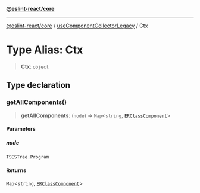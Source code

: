 [**@eslint-react/core**](../../../README.md)

***

[@eslint-react/core](../../../README.md) / [useComponentCollectorLegacy](../README.md) / Ctx

# Type Alias: Ctx

> **Ctx**: `object`

## Type declaration

### getAllComponents()

> **getAllComponents**: (`node`) => `Map`\<`string`, [`ERClassComponent`](../../../interfaces/ERClassComponent.md)\>

#### Parameters

##### node

`TSESTree.Program`

#### Returns

`Map`\<`string`, [`ERClassComponent`](../../../interfaces/ERClassComponent.md)\>
